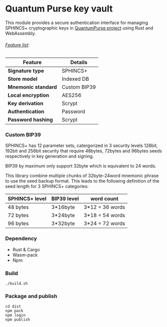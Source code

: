 # Quantum Purse key vault

This module provides a secure authentication interface for managing SPHINCS+ cryptographic keys in [QuantumPurse project](https://github.com/tea2x/quantum-purse-web-static.git) using Rust and WebAssembly.

###### <u>Feature list</u>:

| Feature            | Details |
|--------------------|---------|
| **Signature type** | SPHINCS+ |
| **Store model**    | Indexed DB |
| **Mnemonic standard**| Custom BIP39 |
| **Local encryption** | AES256 |
| **Key derivation** | Scrypt |
| **Authentication** | Password |
| **Password hashing** | Scrypt |

### Custom BIP39
SPHINCS+ has 12 parameter sets, catergorized in 3 security levels 128bit, 192bit and 256bit security that require 48bytes, 72bytes and 96bytes seeds respectively in key generation and signing.

BIP39 by maximum only support 32byte which is equivalent to 24 words.

This library combine multiple chunks of 32byte-24word mnemonic phrase to use the seed backup format. This leads to the following definition of the seed length for 3 SPHINCS+ categories:

|SPHINCS+ level|BIP39 level|word count|
|--------|---------|----------------|
|48 bytes| 3*16byte| 3*12 = 36 words|
|72 bytes| 3*24byte| 3*18 = 54 words|
|96 bytes| 3*32byte| 3*24 = 72 words|

### Dependency
- Rust & Cargo
- Wasm-pack
- Npm

### Build
`./build.sh`

### Package and publish
```
cd dist
npm pack
npm login
npm publish
```
